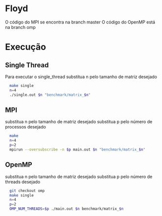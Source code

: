 # Floyd

O código do MPI se encontra na branch master
O código do OpenMP está na branch omp

# Execução
## Single Thread
Para executar o single_thread
substitua n pelo tamanho de matriz desejado
```bash
  make single
  n=4
  ./single.out $n "benchmark/matrix_$n"
```

## MPI
substitua n pelo tamanho de matriz desejado
substitua p pelo número de processos desejado
```bash
  make
  n=4
  p=2
  mpirun --oversubscribe -n $p main.out $n "benchmark/matrix_$n"
```

## OpenMP
substitua n pelo tamanho de matriz desejado
substitua p pelo número de threads desejado
```bash
  git checkout omp
  make single
  n=4
  p=2
  OMP_NUM_THREADS=$p ./main.out $n benchmark/matrix_$n
```

